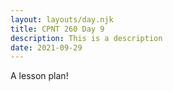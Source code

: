 ```yaml
---
layout: layouts/day.njk
title: CPNT 260 Day 9
description: This is a description
date: 2021-09-29
---
```


A lesson plan!
